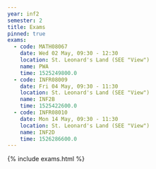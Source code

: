 ```yaml
---
year: inf2
semester: 2
title: Exams
pinned: true
exams:
  - code: MATH08067
    date: Wed 02 May, 09:30 - 12:30
    location: St. Leonard's Land (SEE "View")
    name: PWA
    time: 1525249800.0
  - code: INFR08009
    date: Fri 04 May, 09:30 - 11:30
    location: St. Leonard's Land (SEE "View")
    name: INF2B
    time: 1525422600.0
  - code: INFR08010
    date: Mon 14 May, 09:30 - 11:30
    location: St. Leonard's Land (SEE "View")
    name: INF2D
    time: 1526286600.0
---
```

{% include exams.html %}
